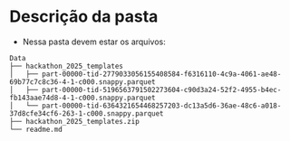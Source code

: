 # Descrição da pasta

- Nessa pasta devem estar os arquivos:

```text
Data
├── hackathon_2025_templates
│   ├── part-00000-tid-2779033056155408584-f6316110-4c9a-4061-ae48-69b77c7c8c36-4-1-c000.snappy.parquet
│   ├── part-00000-tid-5196563791502273604-c90d3a24-52f2-4955-b4ec-fb143aae74d8-4-1-c000.snappy.parquet
│   └── part-00000-tid-6364321654468257203-dc13a5d6-36ae-48c6-a018-37d8cfe34cf6-263-1-c000.snappy.parquet
├── hackathon_2025_templates.zip
└── readme.md
```
